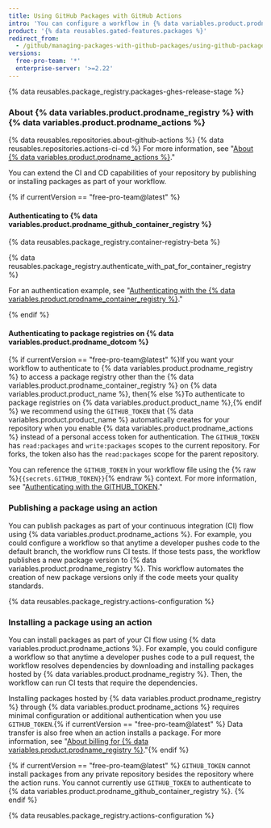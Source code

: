 ```yaml
---
title: Using GitHub Packages with GitHub Actions
intro: 'You can configure a workflow in {% data variables.product.prodname_actions %} to automatically publish or install a package from {% data variables.product.prodname_registry %}.'
product: '{% data reusables.gated-features.packages %}'
redirect_from:
  - /github/managing-packages-with-github-packages/using-github-packages-with-github-actions
versions:
  free-pro-team: '*'
  enterprise-server: '>=2.22'
---
```


{% data reusables.package_registry.packages-ghes-release-stage %}

### About {% data variables.product.prodname_registry %} with {% data variables.product.prodname_actions %}

{% data reusables.repositories.about-github-actions %} {% data reusables.repositories.actions-ci-cd %} For more information, see "[About {% data variables.product.prodname_actions %}](/github/automating-your-workflow-with-github-actions/about-github-actions)."

You can extend the CI and CD capabilities of your repository by publishing or installing packages as part of your workflow.

{% if currentVersion == "free-pro-team@latest" %}
#### Authenticating to {% data variables.product.prodname_github_container_registry %}

{% data reusables.package_registry.container-registry-beta %}

{% data reusables.package_registry.authenticate_with_pat_for_container_registry %}

For an authentication example, see "[Authenticating with the {% data variables.product.prodname_container_registry %}](/packages/getting-started-with-github-container-registry/migrating-to-github-container-registry-for-docker-images#authenticating-with-the-container-registry)."

{% endif %}

#### Authenticating to package registries on {% data variables.product.prodname_dotcom %}

{% if currentVersion == "free-pro-team@latest" %}If you want your workflow to authenticate to {% data variables.product.prodname_registry %} to access a package registry other than the {% data variables.product.prodname_container_registry %} on {% data variables.product.product_name %}, then{% else %}To authenticate to package registries on {% data variables.product.product_name %},{% endif %} we recommend using the `GITHUB_TOKEN` that {% data variables.product.product_name %} automatically creates for your repository when you enable {% data variables.product.prodname_actions %} instead of a personal access token for authentication. The `GITHUB_TOKEN` has `read:packages` and `write:packages` scopes to the current repository. For forks, the token also has the `read:packages` scope for the parent repository.

You can reference the `GITHUB_TOKEN` in your workflow file using the {% raw %}`{{secrets.GITHUB_TOKEN}}`{% endraw %} context. For more information, see "[Authenticating with the GITHUB_TOKEN](/actions/automating-your-workflow-with-github-actions/authenticating-with-the-github_token)."

### Publishing a package using an action

You can publish packages as part of your continuous integration (CI) flow using {% data variables.product.prodname_actions %}. For example, you could configure a workflow so that anytime a developer pushes code to the default branch, the workflow runs CI tests. If those tests pass, the workflow publishes a new package version to {% data variables.product.prodname_registry %}. This workflow automates the creation of new package versions only if the code meets your quality standards.

{% data reusables.package_registry.actions-configuration %}

### Installing a package using an action

You can install packages as part of your CI flow using {% data variables.product.prodname_actions %}. For example, you could configure a workflow so that anytime a developer pushes code to a pull request, the workflow resolves dependencies by downloading and installing packages hosted by {% data variables.product.prodname_registry %}. Then, the workflow can run CI tests that require the dependencies.

Installing packages hosted by {% data variables.product.prodname_registry %} through {% data variables.product.prodname_actions %} requires minimal configuration or additional authentication when you use `GITHUB_TOKEN`.{% if currentVersion == "free-pro-team@latest" %} Data transfer is also free when an action installs a package. For more information, see "[About billing for {% data variables.product.prodname_registry %}](/github/setting-up-and-managing-billing-and-payments-on-github/about-billing-for-github-packages)."{% endif %}

{% if currentVersion == "free-pro-team@latest" %}
`GITHUB_TOKEN` cannot install packages from any private repository besides the repository where the action runs.  You cannot currently use `GITHUB_TOKEN` to authenticate to {% data variables.product.prodname_github_container_registry %}.
{% endif %}

{% data reusables.package_registry.actions-configuration %}
